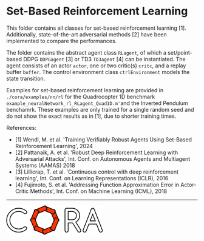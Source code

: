 # Set-Based Reinforcement Learning 

This folder contains all classes for set-based reinforcement learning [1].
Additionally, state-of-the-art adversarial methods [2] have been implemented to compare the performances. 

The folder contains the abstract agent class `RLagent`, of which a set/point-based DDPG `DDPGagent` [3] or TD3 `TD3agent` [4] can be instantiated. 
The agent consists of an actor `actor`, one or two critic(s) `critc`, and a replay buffer `buffer`. 
The control environment class `ctrlEnvironment` models the state transition.

Examples for set-based reinforcement learning are provided in `./cora/examples/nn/rl` for the Quadrocopter 1D benchmark `example_neuralNetwork_rl_RLagent_Quad1D.m'`and the Inverted Pendulum benchamrk. 
These examples are only trained for a single random seed and do not show the exact results as in [1], due to shorter training times. 

References:
- [1] Wendl, M. et al. 'Training Verifiably Robust Agents Using Set-Based Reinforcement Learning', 2024
- [2] Pattanaik, A. et al. 'Robust Deep Reinforcement Learning with Adversarial Attacks', Int. Conf. on Autonomous Agents and Multiagent Systems (AAMAS) 2018 
- [3] Lillicrap, T. et al. 'Continuous control with deep reinforcement learning', Int. Conf. on Learning Representations (ICLR), 2016 
- [4] Fujimoto, S. et al. 'Addressing Function Approximation Error in Actor-Critic Methods', Int. Conf. on Machine Learning (ICML), 2018

<hr style="height: 1px;">

<img src="../../app/images/coraLogo_readme.svg"/>
